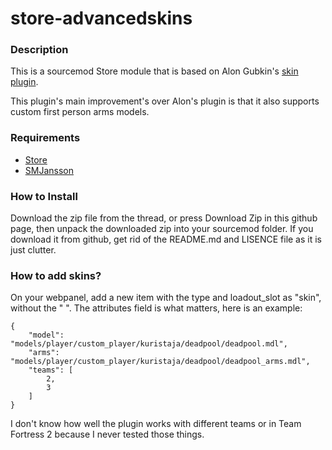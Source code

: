 store-advancedskins
============

### Description
This is a sourcemod Store module that is based on Alon Gubkin's [skin plugin](https://forums.alliedmods.net/showthread.php?t=208129).

This plugin's main improvement's over Alon's plugin is that it also supports custom first person arms models.

### Requirements

* [Store](https://forums.alliedmods.net/showthread.php?t=207157)
* [SMJansson](https://forums.alliedmods.net/showthread.php?t=184604)

### How to Install

Download the zip file from the thread, or press Download Zip in this github page, then unpack the downloaded zip into your sourcemod folder. If you download it from github, get rid of the README.md and LISENCE file as it is just clutter.

### How to add skins?

On your webpanel, add a new item with the type and loadout_slot as "skin", without the " ". The attributes field is what matters, here is an example:

	{
		"model": "models/player/custom_player/kuristaja/deadpool/deadpool.mdl",
		"arms": "models/player/custom_player/kuristaja/deadpool/deadpool_arms.mdl",
		"teams": [
			2,
			3
		]
	}

I don't know how well the plugin works with different teams or in Team Fortress 2 because I never tested those things.
